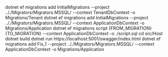 dotnet ef migrations add InitialMigrations --project .././Migrators/Migrators.MSSQL/ --context TenantDbContext -o Migrations/Tenant
dotnet ef migrations add InitialMigrations --project .././Migrators/Migrators.MSSQL/ --context ApplicationDbContext -o Migrations/Application
dotnet ef migrations script {FROM_MIGRATION} {TO_MiGRATION} --context ApplicationDbContext -o ./script.sql
cd src/Host
dotnet build
dotnet run
https://localhost:5001/swagger/index.html
dotnet ef migrations add Fix_1 --project .././Migrators/Migrators.MSSQL/ --context ApplicationDbContext -o Migrations/Application

